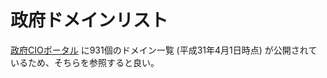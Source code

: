 # 政府ドメインリスト

[政府CIOポータル](https://cio.go.jp/domains) に931個のドメイン一覧 (平成31年4月1日時点) が公開されているため、そちらを参照すると良い。
